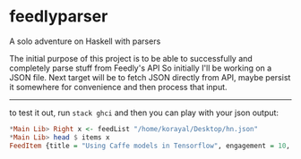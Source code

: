 # feedlyparser

A solo adventure on Haskell with parsers

The initial purpose of this project is to be able to successfully and completely parse stuff from Feedly's API
So initially I'll be working on a JSON file.
Next target will be to fetch JSON directly from API, maybe persist it somewhere for convenience and then process that input.

----

to test it out, run `stack ghci` and then you can play with your json output:

``` haskell
*Main Lib> Right x <- feedList "/home/korayal/Desktop/hn.json"
*Main Lib> head $ items x
FeedItem {title = "Using Caffe models in Tensorflow", engagement = 10, published = 2015-11-20 18:51:04 UTC, crawled = 2015-11-20 19:39:38.545 UTC}
```
